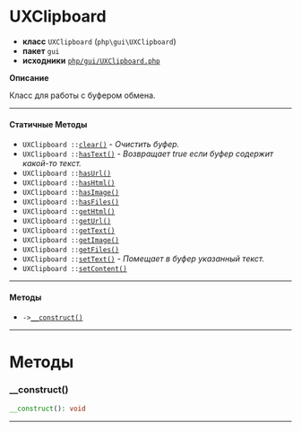 # UXClipboard

- **класс** `UXClipboard` (`php\gui\UXClipboard`)
- **пакет** `gui`
- **исходники** [`php/gui/UXClipboard.php`](./src/main/resources/JPHP-INF/sdk/php/gui/UXClipboard.php)

**Описание**

Класс для работы с буфером обмена.

---

#### Статичные Методы

- `UXClipboard ::`[`clear()`](#method-clear) - _Очистить буфер._
- `UXClipboard ::`[`hasText()`](#method-hastext) - _Возвращает true если буфер содержит какой-то текст._
- `UXClipboard ::`[`hasUrl()`](#method-hasurl)
- `UXClipboard ::`[`hasHtml()`](#method-hashtml)
- `UXClipboard ::`[`hasImage()`](#method-hasimage)
- `UXClipboard ::`[`hasFiles()`](#method-hasfiles)
- `UXClipboard ::`[`getHtml()`](#method-gethtml)
- `UXClipboard ::`[`getUrl()`](#method-geturl)
- `UXClipboard ::`[`getText()`](#method-gettext)
- `UXClipboard ::`[`getImage()`](#method-getimage)
- `UXClipboard ::`[`getFiles()`](#method-getfiles)
- `UXClipboard ::`[`setText()`](#method-settext) - _Помещает в буфер указанный текст._
- `UXClipboard ::`[`setContent()`](#method-setcontent)

---

#### Методы

- `->`[`__construct()`](#method-__construct)

---
# Методы

<a name="method-__construct"></a>

### __construct()
```php
__construct(): void
```

---
